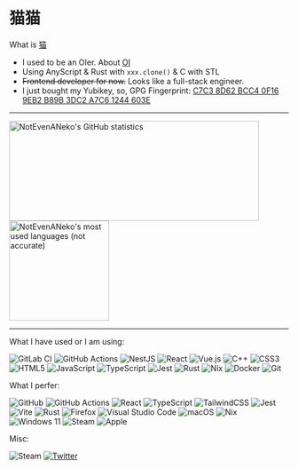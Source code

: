 # 猫猫

What is [猫](https://en.wikipedia.org/wiki/Cat)

- I used to be an OIer. About [OI](https://en.wikipedia.org/wiki/International_Olympiad_in_Informatics)
- Using AnyScript & Rust with `xxx.clone()` & C with STL
- ~~Frontend developer for now.~~ Looks like a full-stack engineer.
- I just bought my Yubikey, so, GPG Fingerprint: [C7C3 8D62 BCC4 0F16 9EB2  B89B 3DC2 A7C6 1244 603E](https://raw.githubusercontent.com/NotEvenANeko/NotEvenANeko/master/GPG_Key.asc)

---

<span>
  <picture>
    <source
      srcset="https://github-readme-stats.vercel.app/api?username=NotEvenANeko&show_icons=true&theme=dark"
      media="(prefers-color-scheme: dark)"
    />
    <source
      srcset="https://github-readme-stats.vercel.app/api?username=NotEvenANeko&show_icons=true"
      media="(prefers-color-scheme: light), (prefers-color-scheme: no-preference)"
    />
    <img
      src="https://github-readme-stats.vercel.app/api?username=NotEvenANeko&show_icons=true"
      height="180"
      width="450"
      align="center"
      alt="NotEvenANeko's GitHub statistics"
    />
  </picture>

  <picture>
    <source
      srcset="https://github-readme-stats.vercel.app/api/top-langs/?username=NotEvenANeko&layout=compact&theme=dark"
      media="(prefers-color-scheme: dark)"
    />
    <source
      srcset="https://github-readme-stats.vercel.app/api/top-langs/?username=NotEvenANeko&layout=compact"
      media="(prefers-color-scheme: light), (prefers-color-scheme: no-preference)"
    />
    <img
      src="https://github-readme-stats.vercel.app/api/top-langs/?username=NotEvenANeko&layout=compact"
      height="180"
      align="center"
      alt="NotEvenANeko's most used languages (not accurate)"
    />
  </picture>
</span>

---

What I have used or I am using:

![GitLab CI](https://img.shields.io/badge/gitlab%20ci-%23181717.svg?style=for-the-badge&logo=gitlab&logoColor=white)
![GitHub Actions](https://img.shields.io/badge/github%20actions-%232671E5.svg?style=for-the-badge&logo=githubactions&logoColor=white)
![NestJS](https://img.shields.io/badge/nestjs-%23E0234E.svg?style=for-the-badge&logo=nestjs&logoColor=white)
![React](https://img.shields.io/badge/react-%2320232a.svg?style=for-the-badge&logo=react&logoColor=%2361DAFB)
![Vue.js](https://img.shields.io/badge/vuejs-%2335495e.svg?style=for-the-badge&logo=vuedotjs&logoColor=%234FC08D)
![C++](https://img.shields.io/badge/c++-%2300599C.svg?style=for-the-badge&logo=c%2B%2B&logoColor=white)
![CSS3](https://img.shields.io/badge/css3-%231572B6.svg?style=for-the-badge&logo=css3&logoColor=white)
![HTML5](https://img.shields.io/badge/html5-%23E34F26.svg?style=for-the-badge&logo=html5&logoColor=white)
![JavaScript](https://img.shields.io/badge/javascript-%23323330.svg?style=for-the-badge&logo=javascript&logoColor=%23F7DF1E)
![TypeScript](https://img.shields.io/badge/typescript-%23007ACC.svg?style=for-the-badge&logo=typescript&logoColor=white)
![Jest](https://img.shields.io/badge/-jest-%23C21325?style=for-the-badge&logo=jest&logoColor=white)
![Rust](https://img.shields.io/badge/rust-%23000000.svg?style=for-the-badge&logo=rust&logoColor=white)
![Nix](https://img.shields.io/badge/NIX-5277C3.svg?style=for-the-badge&logo=NixOS&logoColor=white)
![Docker](https://img.shields.io/badge/docker-%230db7ed.svg?style=for-the-badge&logo=docker&logoColor=white)
![Git](https://img.shields.io/badge/git-%23F05033.svg?style=for-the-badge&logo=git&logoColor=white)

What I perfer:

![GitHub](https://img.shields.io/badge/github-%23121011.svg?style=for-the-badge&logo=github&logoColor=white)
![GitHub Actions](https://img.shields.io/badge/github%20actions-%232671E5.svg?style=for-the-badge&logo=githubactions&logoColor=white)
![React](https://img.shields.io/badge/react-%2320232a.svg?style=for-the-badge&logo=react&logoColor=%2361DAFB)
![TypeScript](https://img.shields.io/badge/typescript-%23007ACC.svg?style=for-the-badge&logo=typescript&logoColor=white)
![TailwindCSS](https://img.shields.io/badge/tailwindcss-%2338B2AC.svg?style=for-the-badge&logo=tailwind-css&logoColor=white)
![Jest](https://img.shields.io/badge/-jest-%23C21325?style=for-the-badge&logo=jest&logoColor=white)
![Vite](https://img.shields.io/badge/vite-%23646CFF.svg?style=for-the-badge&logo=vite&logoColor=white)
![Rust](https://img.shields.io/badge/rust-%23000000.svg?style=for-the-badge&logo=rust&logoColor=white)
![Firefox](https://img.shields.io/badge/Firefox-FF7139?style=for-the-badge&logo=Firefox-Browser&logoColor=white)
![Visual Studio Code](https://img.shields.io/badge/Visual%20Studio%20Code-0078d7.svg?style=for-the-badge&logo=visual-studio-code&logoColor=white)
![macOS](https://img.shields.io/badge/mac%20os-000000?style=for-the-badge&logo=macos&logoColor=F0F0F0)
![Nix](https://img.shields.io/badge/NIX%28package%20manager%29-5277C3.svg?style=for-the-badge&logo=NixOS&logoColor=white)
![Windows 11](https://img.shields.io/badge/Windows%2011%28gaming%29-%230079d5.svg?style=for-the-badge&logo=Windows%2011&logoColor=white)
![Steam](https://img.shields.io/badge/steam-%23000000.svg?style=for-the-badge&logo=steam&logoColor=white)
![Apple](https://img.shields.io/badge/Apple-%23000000.svg?style=for-the-badge&logo=apple&logoColor=white)

Misc:

![Steam](https://img.shields.io/badge/steam%20friend%20code%20302597348-%23000000.svg?style=for-the-badge&logo=steam&logoColor=white)
[![Twitter](https://img.shields.io/badge/Twitter%20notevenaneko-%231DA1F2.svg?style=for-the-badge&logo=Twitter&logoColor=white)](https://twitter.com/NotEvenANeko)

